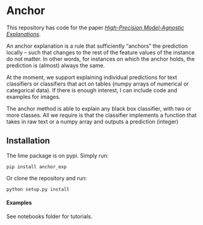 # Anchor
This repository has code for the paper [*High-Precision Model-Agnostic Explanations*](https://homes.cs.washington.edu/~marcotcr/aaai18.pdf).

An anchor explanation is a rule that sufficiently “anchors” the
prediction locally – such that changes to the rest of the feature
values of the instance do not matter. In other words, for instances on which the anchor holds, the prediction is (almost)
always the same.

At the moment, we support explaining individual predictions for text classifiers or classifiers that act on tables (numpy arrays of numerical or categorical data). If there is enough interest, I can include code and examples for images.

The anchor method is able to explain any black box classifier, with two or more classes. All we require is that the classifier implements a function that takes in raw text or a numpy array and outputs a prediction (integer)

## Installation
The lime package is on pypi. Simply run:

    pip install anchor_exp
Or clone the repository and run:

    python setup.py install

#### Examples
See notebooks folder for tutorials.
